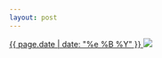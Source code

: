 ```yaml
---
layout: post
---
```


<p>
  <a href="/203">
    <time>{{ page.date | date: "%e %B %Y" }}</time>
    <img src="{{ site.assets_url }}/203.jpg">
  </a>
  
</p>
